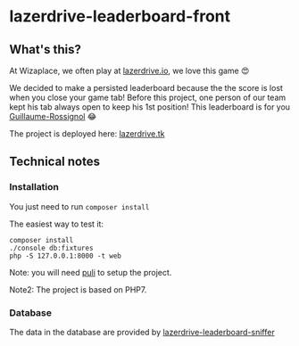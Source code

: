 # lazerdrive-leaderboard-front
## What's this?
At Wizaplace, we often play at [lazerdrive.io](http://lazerdrive.io), we love this game :heart_eyes:

We decided to make a persisted leaderboard because the the score is lost when you close your game tab!
Before this project, one person of our team kept his tab always open to keep his 1st position!
This leaderboard is for you [Guillaume-Rossignol](https://github.com/Guillaume-Rossignol) :joy:

The project is deployed here: [lazerdrive.tk](http://lazerdrive.tk)

## Technical notes
### Installation
You just need to run `composer install`

The easiest way to test it:
```
composer install
./console db:fixtures
php -S 127.0.0.1:8000 -t web
```

Note: you will need [puli](http://docs.puli.io/en/latest/installation.html) to setup the project.

Note2: The project is based on PHP7.
### Database
The data in the database are provided by [lazerdrive-leaderboard-sniffer](https://github.com/vdechenaux/lazerdrive-leaderboard-sniffer)
